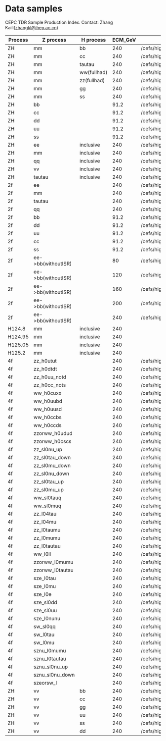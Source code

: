 # Data samples
CEPC TDR Sample Production Index.
Contact: Zhang Kaili(zhangkl@ihep.ac.cn)

| Process 	| Z process 	| H process 	| ECM_GeV 	| Path 	| Release 	| Events 	|  	|
|---	|---	|---	|---	|---	|---	|---	|---	|
| ZH 	| mm 	| bb 	| 240 	| /cefs/higgs/zhangkl/Production/25035/E240_mmHbb 	| 25.3.5 	| 500k 	|  	|
| ZH 	| mm 	| cc 	| 240 	| /cefs/higgs/zhangkl/Production/25035/E240_mmHcc 	| 25.3.5 	| 500k 	|  	|
| ZH 	| mm 	| tautau 	| 240 	| /cefs/higgs/zhangkl/Production/25035/E240_mmHe3e3 	| 25.3.5 	| 500k 	|  	|
| ZH 	| mm 	| ww(fullhad) 	| 240 	| /cefs/higgs/zhangkl/Production/25035/E240_mmHww 	| 25.3.5 	| 500k 	|  	|
| ZH 	| mm 	| zz(fullhad) 	| 240 	| /cefs/higgs/zhangkl/Production/25035/E240_mmHzz 	| 25.3.5 	| 500k 	|  	|
| ZH 	| mm 	| gg 	| 240 	| /cefs/higgs/zhangkl/Production/25035/E240_mmHgg 	| 25.3.5 	| 500k 	|  	|
| ZH 	| mm 	| ss 	| 240 	| /cefs/higgs/zhangkl/Production/25035/E240_mmHss 	| 25.3.6 	| 500k 	|  	|
| ZH 	| bb 	|  	| 91.2 	| /cefs/higgs/zhangkl/Production/25035/E91.2_eebb 	| 25.3.6 	| 100k 	|  	|
| ZH 	| cc 	|  	| 91.2 	| /cefs/higgs/zhangkl/Production/25035/E91.2_eecc 	| 25.3.6 	| 100k 	|  	|
| ZH 	| dd 	|  	| 91.2 	| /cefs/higgs/zhangkl/Production/25035/E91.2_eedd 	| 25.3.6 	| 100k 	|  	|
| ZH 	| uu 	|  	| 91.2 	| /cefs/higgs/zhangkl/Production/25035/E91.2_eeuu 	| 25.3.6 	| 100k 	|  	|
| ZH 	| ss 	|  	| 91.2 	| /cefs/higgs/zhangkl/Production/25036/E91.2_eess 	| 25.3.6 	| 100k 	|  	|
| ZH 	| ee 	| inclusive 	| 240 	| /cefs/higgs/zhangkl/Production/25036/E240_eeHX 	| 25.3.6 	| 1M 	|  	|
| ZH 	| mm 	| inclusive 	| 240 	| /cefs/higgs/zhangkl/Production/25036/E240_mmHX 	| 25.3.6 	| 1M 	|  	|
| ZH 	| qq 	| inclusive 	| 240 	| /cefs/higgs/zhangkl/Production/25036/E240_qqHX 	| 25.3.6 	| 3M 	|  	|
| ZH 	| vv 	| inclusive 	| 240 	| /cefs/higgs/zhangkl/Production/25036/E240_vvHX 	| 25.3.6 	| 1M 	|  	|
| ZH 	| tautau 	| inclusive 	| 240 	| /cefs/higgs/zhangkl/Production/25036/E240_tautauHX 	| 25.3.6 	| 1M 	|  	|
| 2f 	| ee 	|  	| 240 	| /cefs/higgs/zhangkl/Production/25036/E240_e1e1 	| 25.3.6 	| 100k 	|  	|
| 2f 	| mm 	|  	| 240 	| /cefs/higgs/zhangkl/Production/25036/E240_e2e2 	| 25.3.6 	| 100k 	|  	|
| 2f 	| tautau 	|  	| 240 	| /cefs/higgs/zhangkl/Production/25036/E240_e3e3 	| 25.3.6 	| 100k 	|  	|
| 2f 	| qq 	|  	| 240 	| /cefs/higgs/zhangkl/Production/25036/E240_qq 	| 25.3.6 	| 500k 	|  	|
| 2f 	| bb 	|  	| 91.2 	| /cefs/higgs/zhangkl/Production/25036/E91.2_eebb 	| 25.3.6 	| 2M 	|  	|
| 2f 	| dd 	|  	| 91.2 	| /cefs/higgs/zhangkl/Production/25036/E91.2_eedd 	| 25.3.6 	| 2M 	|  	|
| 2f 	| uu 	|  	| 91.2 	| /cefs/higgs/zhangkl/Production/25036/E91.2_eeuu 	| 25.3.6 	| 2M 	|  	|
| 2f 	| cc 	|  	| 91.2 	| /cefs/higgs/zhangkl/Production/25036/E91.2_eecc 	| 25.3.7 	| 2M 	|  	|
| 2f 	| ss 	|  	| 91.2 	| /cefs/higgs/zhangkl/Production/25036/E91.2_eess_2537 	| 25.3.7 	| 2M 	|  	|
| 2f 	| ee->bb(withoutISR) 	|  	| 80 	| /cefs/higgs/zhangkl/Production/25036/E80_eebb_woisr 	| 25.3.6 	| 100k 	|  	|
| 2f 	| ee->bb(withoutISR) 	|  	| 120 	| /cefs/higgs/zhangkl/Production/25036/E120_eebb_woisr 	| 25.3.6 	| 100k 	|  	|
| 2f 	| ee->bb(withoutISR) 	|  	| 160 	| /cefs/higgs/zhangkl/Production/25036/E160_eebb_woisr 	| 25.3.6 	| 100k 	|  	|
| 2f 	| ee->bb(withoutISR) 	|  	| 200 	| /cefs/higgs/zhangkl/Production/25036/E200_eebb_woisr 	| 25.3.6 	| 100k 	|  	|
| 2f 	| ee->bb(withoutISR) 	|  	| 240 	| /cefs/higgs/zhangkl/Production/25036/E240_eebb_woisr 	| 25.3.6 	| 500k 	|  	|
| H124.8 	| mm 	| inclusive 	| 240 	|  	| 25.3.7 	| 15k 	|  	|
| H124.95 	| mm 	| inclusive 	| 240 	|  	| 25.3.7 	| 15k 	|  	|
| H125.05 	| mm 	| inclusive 	| 240 	|  	| 25.3.7 	| 15k 	|  	|
| H125.2 	| mm 	| inclusive 	| 240 	|  	| 25.3.7 	| 15k 	|  	|
| 4f 	| zz_h0utut 	|  	| 240 	| /cefs/higgs/zhangkl/Production/25036/4fermions 	| 25.3.6 	| 400k 	|  	|
| 4f 	| zz_h0dtdt 	|  	| 240 	| /cefs/higgs/zhangkl/Production/25036/4fermions 	| 25.3.6 	| 400k 	|  	|
| 4f 	| zz_h0uu_notd 	|  	| 240 	| /cefs/higgs/zhangkl/Production/25036/4fermions 	| 25.3.6 	| 400k 	|  	|
| 4f 	| zz_h0cc_nots 	|  	| 240 	| /cefs/higgs/zhangkl/Production/25036/4fermions 	| 25.3.6 	| 400k 	|  	|
| 4f 	| ww_h0cuxx 	|  	| 240 	| /cefs/higgs/zhangkl/Production/25036/4fermions 	| 25.3.6 	| 400k 	|  	|
| 4f 	| ww_h0uubd 	|  	| 240 	| /cefs/higgs/zhangkl/Production/25036/4fermions 	| 25.3.6 	| 400k 	|  	|
| 4f 	| ww_h0uusd 	|  	| 240 	| /cefs/higgs/zhangkl/Production/25036/4fermions 	| 25.3.6 	| 400k 	|  	|
| 4f 	| ww_h0ccbs 	|  	| 240 	| /cefs/higgs/zhangkl/Production/25036/4fermions 	| 25.3.6 	| 400k 	|  	|
| 4f 	| ww_h0ccds 	|  	| 240 	| /cefs/higgs/zhangkl/Production/25036/4fermions 	| 25.3.6 	| 400k 	|  	|
| 4f 	| zzorww_h0udud 	|  	| 240 	| /cefs/higgs/zhangkl/Production/25036/4fermions 	| 25.3.6 	| 400k 	|  	|
| 4f 	| zzorww_h0cscs 	|  	| 240 	| /cefs/higgs/zhangkl/Production/25036/4fermions 	| 25.3.6 	| 400k 	|  	|
| 4f 	| zz_sl0nu_up 	|  	| 240 	| /cefs/higgs/zhangkl/Production/25036/4fermions 	| 25.3.6 	| 400k 	|  	|
| 4f 	| zz_sl0tau_down 	|  	| 240 	| /cefs/higgs/zhangkl/Production/25036/4fermions 	| 25.3.6 	| 400k 	|  	|
| 4f 	| zz_sl0mu_down 	|  	| 240 	| /cefs/higgs/zhangkl/Production/25036/4fermions 	| 25.3.6 	| 400k 	|  	|
| 4f 	| zz_sl0nu_down 	|  	| 240 	| /cefs/higgs/zhangkl/Production/25036/4fermions 	| 25.3.6 	| 400k 	|  	|
| 4f 	| zz_sl0tau_up 	|  	| 240 	| /cefs/higgs/zhangkl/Production/25036/4fermions 	| 25.3.6 	| 400k 	|  	|
| 4f 	| zz_sl0mu_up 	|  	| 240 	| /cefs/higgs/zhangkl/Production/25036/4fermions 	| 25.3.6 	| 400k 	|  	|
| 4f 	| ww_sl0tauq 	|  	| 240 	| /cefs/higgs/zhangkl/Production/25036/4fermions 	| 25.3.6 	| 400k 	|  	|
| 4f 	| ww_sl0muq 	|  	| 240 	| /cefs/higgs/zhangkl/Production/25036/4fermions 	| 25.3.6 	| 400k 	|  	|
| 4f 	| zz_l04tau 	|  	| 240 	| /cefs/higgs/zhangkl/Production/25036/4fermions 	| 25.3.6 	| 400k 	|  	|
| 4f 	| zz_l04mu 	|  	| 240 	| /cefs/higgs/zhangkl/Production/25036/4fermions 	| 25.3.6 	| 400k 	|  	|
| 4f 	| zz_l0taumu 	|  	| 240 	| /cefs/higgs/zhangkl/Production/25036/4fermions 	| 25.3.6 	| 400k 	|  	|
| 4f 	| zz_l0mumu 	|  	| 240 	| /cefs/higgs/zhangkl/Production/25036/4fermions 	| 25.3.6 	| 400k 	|  	|
| 4f 	| zz_l0tautau 	|  	| 240 	| /cefs/higgs/zhangkl/Production/25036/4fermions 	| 25.3.6 	| 400k 	|  	|
| 4f 	| ww_l0ll 	|  	| 240 	| /cefs/higgs/zhangkl/Production/25036/4fermions 	| 25.3.6 	| 400k 	|  	|
| 4f 	| zzorww_l0mumu 	|  	| 240 	| /cefs/higgs/zhangkl/Production/25036/4fermions 	| 25.3.6 	| 400k 	|  	|
| 4f 	| zzorww_l0tautau 	|  	| 240 	| /cefs/higgs/zhangkl/Production/25036/4fermions 	| 25.3.6 	| 400k 	|  	|
| 4f 	| sze_l0tau 	|  	| 240 	| /cefs/higgs/zhangkl/Production/25036/4fermions 	| 25.3.6 	| 400k 	|  	|
| 4f 	| sze_l0mu 	|  	| 240 	| /cefs/higgs/zhangkl/Production/25036/4fermions 	| 25.3.6 	| 400k 	|  	|
| 4f 	| sze_l0e 	|  	| 240 	| /cefs/higgs/zhangkl/Production/25036/4fermions 	| 25.3.6 	| 400k 	|  	|
| 4f 	| sze_sl0dd 	|  	| 240 	| /cefs/higgs/zhangkl/Production/25036/4fermions 	| 25.3.6 	| 400k 	|  	|
| 4f 	| sze_sl0uu 	|  	| 240 	| /cefs/higgs/zhangkl/Production/25036/4fermions 	| 25.3.6 	| 400k 	|  	|
| 4f 	| sze_l0nunu 	|  	| 240 	| /cefs/higgs/zhangkl/Production/25036/4fermions 	| 25.3.6 	| 400k 	|  	|
| 4f 	| sw_sl0qq 	|  	| 240 	| /cefs/higgs/zhangkl/Production/25036/4fermions 	| 25.3.6 	| 400k 	|  	|
| 4f 	| sw_l0tau 	|  	| 240 	| /cefs/higgs/zhangkl/Production/25036/4fermions 	| 25.3.6 	| 400k 	|  	|
| 4f 	| sw_l0mu 	|  	| 240 	| /cefs/higgs/zhangkl/Production/25036/4fermions 	| 25.3.6 	| 400k 	|  	|
| 4f 	| sznu_l0mumu 	|  	| 240 	| /cefs/higgs/zhangkl/Production/25036/4fermions 	| 25.3.6 	| 400k 	|  	|
| 4f 	| sznu_l0tautau 	|  	| 240 	| /cefs/higgs/zhangkl/Production/25036/4fermions 	| 25.3.6 	| 400k 	|  	|
| 4f 	| sznu_sl0nu_up 	|  	| 240 	| /cefs/higgs/zhangkl/Production/25036/4fermions 	| 25.3.6 	| 400k 	|  	|
| 4f 	| sznu_sl0nu_down 	|  	| 240 	| /cefs/higgs/zhangkl/Production/25036/4fermions 	| 25.3.6 	| 400k 	|  	|
| 4f 	| szeorsw_l 	|  	| 240 	| /cefs/higgs/zhangkl/Production/25036/4fermions 	| 25.3.6 	| 400k 	|  	|
| ZH 	| vv 	| bb 	| 240 	| /cefs/higgs/zhangkl/Production/25037/joi 	| 25.3.7 	| 1M 	|  	|
| ZH 	| vv 	| cc 	| 240 	| /cefs/higgs/zhangkl/Production/25037/joi 	| 25.3.7 	| 1M 	|  	|
| ZH 	| vv 	| gg 	| 240 	| /cefs/higgs/zhangkl/Production/25037/joi 	| 25.3.7 	| 1M 	|  	|
| ZH 	| vv 	| uu 	| 240 	| /cefs/higgs/zhangkl/Production/25037/joi 	| 25.3.7 	| 1M 	|  	|
| ZH 	| vv 	| ss 	| 240 	| /cefs/higgs/zhangkl/Production/25037/joi 	| 25.3.7 	| 1M 	|  	|
| ZH 	| vv 	| dd 	| 240 	| /cefs/higgs/zhangkl/Production/25037/joi 	| 25.3.7 	| 1M 	|  	|
